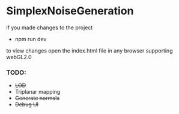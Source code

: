 # SimplexNoiseGeneration

if you made changes to the project
<ul> 
  <li>npm run dev</li>
</ul>
to view changes open the index.html file in any browser supporting webGL2.0

<h3>TODO: </h3>

<ul>
  <li><s>LOD</s></li>
  <li>Triplanar mapping</li>
  <li><s>Generate normals</s></li>
  <li><s>Debug UI</s></li>
</ul>
